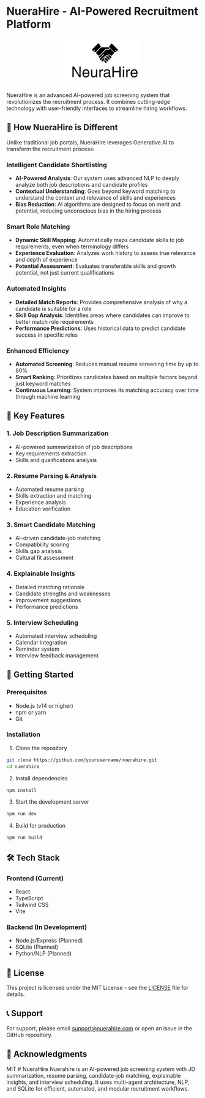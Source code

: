 # NueraHire - AI-Powered Recruitment Platform

<div align="center">
  <img src="assets/logo.png" alt="NueraHire Logo" width="200"/>
</div>

NueraHire is an advanced AI-powered job screening system that revolutionizes the recruitment process. It combines cutting-edge technology with user-friendly interfaces to streamline hiring workflows.

## 🤖 How NueraHire is Different

Unlike traditional job portals, NueraHire leverages Generative AI to transform the recruitment process:

### Intelligent Candidate Shortlisting
- **AI-Powered Analysis**: Our system uses advanced NLP to deeply analyze both job descriptions and candidate profiles
- **Contextual Understanding**: Goes beyond keyword matching to understand the context and relevance of skills and experiences
- **Bias Reduction**: AI algorithms are designed to focus on merit and potential, reducing unconscious bias in the hiring process

### Smart Role Matching
- **Dynamic Skill Mapping**: Automatically maps candidate skills to job requirements, even when terminology differs
- **Experience Evaluation**: Analyzes work history to assess true relevance and depth of experience
- **Potential Assessment**: Evaluates transferable skills and growth potential, not just current qualifications

### Automated Insights
- **Detailed Match Reports**: Provides comprehensive analysis of why a candidate is suitable for a role
- **Skill Gap Analysis**: Identifies areas where candidates can improve to better match role requirements
- **Performance Predictions**: Uses historical data to predict candidate success in specific roles

### Enhanced Efficiency
- **Automated Screening**: Reduces manual resume screening time by up to 80%
- **Smart Ranking**: Prioritizes candidates based on multiple factors beyond just keyword matches
- **Continuous Learning**: System improves its matching accuracy over time through machine learning

## 🌟 Key Features

### 1. Job Description Summarization
- AI-powered summarization of job descriptions
- Key requirements extraction
- Skills and qualifications analysis

### 2. Resume Parsing & Analysis
- Automated resume parsing
- Skills extraction and matching
- Experience analysis
- Education verification

### 3. Smart Candidate Matching
- AI-driven candidate-job matching
- Compatibility scoring
- Skills gap analysis
- Cultural fit assessment

### 4. Explainable Insights
- Detailed matching rationale
- Candidate strengths and weaknesses
- Improvement suggestions
- Performance predictions

### 5. Interview Scheduling
- Automated interview scheduling
- Calendar integration
- Reminder system
- Interview feedback management

## 🚀 Getting Started

### Prerequisites
- Node.js (v14 or higher)
- npm or yarn
- Git

### Installation

1. Clone the repository
```bash
git clone https://github.com/yourusername/nuerahire.git
cd nuerahire
```

2. Install dependencies
```bash
npm install
```

3. Start the development server
```bash
npm run dev
```

4. Build for production
```bash
npm run build
```

## 🛠️ Tech Stack

### Frontend (Current)
- React
- TypeScript
- Tailwind CSS
- Vite

### Backend (In Development)
- Node.js/Express (Planned)
- SQLite (Planned)
- Python/NLP (Planned)

## 📄 License

This project is licensed under the MIT License - see the [LICENSE](LICENSE) file for details.

## 📞 Support

For support, please email support@nuerahire.com or open an issue in the GitHub repository.

## 🙏 Acknowledgments

MIT # NueraHire
Nuerahire is an AI-powered job screening system with JD summarization, resume parsing, candidate-job matching, explainable insights, and interview scheduling. It uses multi-agent architecture, NLP, and SQLite for efficient, automated, and modular recruitment workflows.
